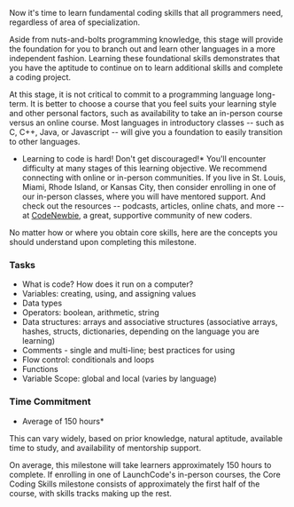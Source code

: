 Now it\'s time to learn fundamental coding skills that all programmers need, regardless of area of specialization.

Aside from nuts-and-bolts programming knowledge, this stage will provide the foundation for you to branch out and learn other languages in a more independent fashion. Learning these foundational skills demonstrates that you have the aptitude to continue on to learn additional skills and complete a coding project.

At this stage, it is not critical to commit to a programming language long-term. It is better to choose a course that you feel suits your learning style and other personal factors, such as availability to take an in-person course versus an online course. Most languages in introductory classes -- such as C, C++, Java, or Javascript -- will give you a foundation to easily transition to other languages.

* Learning to code is hard! Don't get discouraged!* You'll encounter difficulty at many stages of this learning objective. We recommend connecting with online or in-person communities. If you live in St. Louis, Miami, Rhode Island, or Kansas City, then consider enrolling in one of our in-person classes, where you will have mentored support. And check out the resources -- podcasts, articles, online chats, and more -- at [CodeNewbie](http://www.codenewbie.org), a great, supportive community of new coders.

No matter how or where you obtain core skills, here are the concepts you should understand upon completing this milestone.

### Tasks
* What is code? How does it run on a computer?
* Variables: creating, using, and assigning values
* Data types
* Operators: boolean, arithmetic, string
* Data structures: arrays and associative structures (associative arrays, hashes, structs, dictionaries, depending on the language you are learning)
* Comments - single and multi-line; best practices for using
* Flow control: conditionals and loops
* Functions
* Variable Scope: global and local (varies by language)

### Time Commitment

* Average of 150 hours*

This can vary widely, based on prior knowledge, natural aptitude, available time to study, and availability of mentorship support.

On average, this milestone will take learners approximately 150 hours to complete. If enrolling in one of LaunchCode's in-person courses, the Core Coding Skills milestone consists of approximately the first half of the course, with skills tracks making up the rest.
